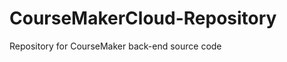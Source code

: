 CourseMakerCloud-Repository
===========================

Repository for CourseMaker back-end source code
